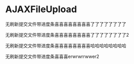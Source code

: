 # AJAXFileUpload

无刷新提交文件带进度条喜喜喜喜喜喜喜喜了了了了了了了了

无刷新提交文件带进度条喜喜喜喜喜喜喜喜了了了了了了了了2

无刷新提交文件带进度条喜喜喜喜喜喜喜喜哈哈哈哈哈哈哈哈

无刷新提交文件带进度条喜喜喜erwrwrrwwer2
